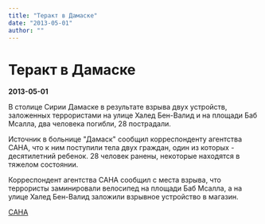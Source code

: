 ```yaml
---
title: "Теракт в Дамаске"
date: "2013-05-01"
author: ""
---
```


# Теракт в Дамаске

**2013-05-01** 

В столице Сирии Дамаске в результате взрыва двух устройств, заложенных террористами на улице Халед Бен-Валид и на площади Баб Мсалла, два человека погибли, 28 пострадали.

Источник в больнице "Дамаск" сообщил корреспонденту агентства САНА, что к ним поступили тела двух граждан, один из которых - десятилетний ребенок. 28 человек ранены, некоторые находятся в тяжелом состоянии.

Корреспондент агентства САНА сообщил с места взрыва, что террористы заминировали велосипед на площади Баб Мсалла, а на улице Халед Бен-Валид заложили взрывное устройство в магазин.

[САНА](http://sana.sy/rus/341/2013/05/01/480211.htm)